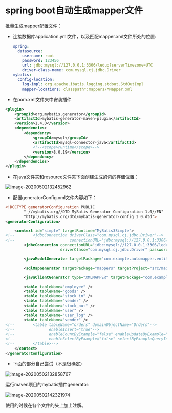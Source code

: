 # spring boot自动生成mapper文件

批量生成mapper配置文件：

- 连接数据库application.yml文件，以及匹配mapper.xml文件所处的位置:

  ```yml
  spring:
    datasource:
      username: root
      password: 123456
      url: jdbc:mysql://127.0.0.1:3306/leduo?serverTimezone=UTC
      driver-class-name: com.mysql.cj.jdbc.Driver
  mybatis:
    config-location:
      log-impl: org.apache.ibatis.logging.stdout.StdOutImpl
      mapper-locations: classpath*:mappers/*Mapper.xml
  ```

- 在pom.xml文件夹中安装插件

```xml
<plugin>
    <groupId>org.mybatis.generator</groupId>
    <artifactId>mybatis-generator-maven-plugin</artifactId>
    <version>1.4.0</version>
    <dependencies>
        <dependency>
            <groupId>mysql</groupId>
            <artifactId>mysql-connector-java</artifactId>
            <!--<scope>runtime</scope>-->
            <version>8.0.19</version>
        </dependency>
    </dependencies>
</plugin>
```

- 在java文件夹和resource文件夹下面创建生成的包的存储位置：

![image-20200502132452962](C:\Users\lenovo\AppData\Roaming\Typora\typora-user-images\image-20200502132452962.png)

- 配置generatorConfig.xml文件内容如下：

```xml
<!DOCTYPE generatorConfiguration PUBLIC
        "-//mybatis.org//DTD MyBatis Generator Configuration 1.0//EN"
        "http://mybatis.org/dtd/mybatis-generator-config_1_0.dtd">
<generatorConfiguration>

    <context id="simple" targetRuntime="MyBatis3Simple">
<!--        <jdbcConnection driverClass="com.mysql.cj.jdbc.Driver"-->
<!--                        connectionURL="jdbc:mysql://127.0.0.1:3306/leduo?serverTimezone=UTC" />-->
        <jdbcConnection connectionURL="jdbc:mysql://127.0.0.1:3306/leduo?serverTimezone=UTC"
                        driverClass="com.mysql.cj.jdbc.Driver" password="123456" userId="root" />

        <javaModelGenerator targetPackage="com.example.automapper.entity" targetProject="src/main/java"/>

        <sqlMapGenerator targetPackage="mappers" targetProject="src/main/resources"/>

        <javaClientGenerator type="XMLMAPPER" targetPackage="com.example.automapper.mapper" targetProject="src/main/java"/>

        <table tableName="employee" />
        <table tableName="goods" />
        <table tableName="stock_in" />
        <table tableName="vender" />
        <table tableName="stock_out" />
        <table tableName="user" />
        <table tableName="user_log" />
        <table tableName="vender" />
<!--        <table tableName="orders" domainObjectName="Orders"-->
<!--               enableInsert="true"-->
<!--               enableCountByExample="false" enableUpdateByExample="false" enableDeleteByExample="false"-->
<!--               enableSelectByExample="false" selectByExampleQueryId="false">-->
<!--        </table>-->
    </context>
</generatorConfiguration>
```

- 下面的部分自己尝试（不是很确定）

![image-20200502132858767](C:\Users\lenovo\AppData\Roaming\Typora\typora-user-images\image-20200502132858767.png)

运行maven项目的mybatis插件generator:

![image-20200502142321974](C:\Users\lenovo\AppData\Roaming\Typora\typora-user-images\image-20200502142321974.png)



使用的时候在各个文件的头上加上注解。

